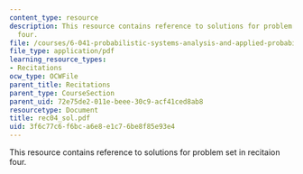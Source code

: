 ```yaml
---
content_type: resource
description: This resource contains reference to solutions for problem set in recitaion
  four.
file: /courses/6-041-probabilistic-systems-analysis-and-applied-probability-spring-2006/3f6c77c6f6bca6e8e1c76be8f85e93e4_rec04_sol.pdf
file_type: application/pdf
learning_resource_types:
- Recitations
ocw_type: OCWFile
parent_title: Recitations
parent_type: CourseSection
parent_uid: 72e75de2-011e-beee-30c9-acf41ced8ab8
resourcetype: Document
title: rec04_sol.pdf
uid: 3f6c77c6-f6bc-a6e8-e1c7-6be8f85e93e4
---
```

This resource contains reference to solutions for problem set in recitaion four.


